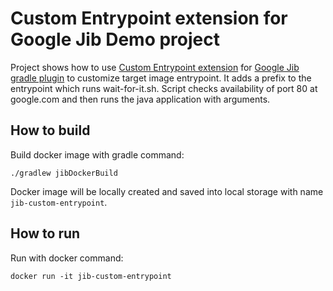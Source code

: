 # Custom Entrypoint extension for Google Jib Demo project

Project shows how to use [Custom Entrypoint extension](..) for [Google Jib gradle plugin](https://github.com/GoogleContainerTools/jib/tree/master/jib-gradle-plugin) to customize target image entrypoint. It adds a prefix to the entrypoint which runs wait-for-it.sh. Script checks availability of port 80 at google.com and then runs the java application with arguments.

## How to build

Build docker image with gradle command:

```shell
./gradlew jibDockerBuild
```

Docker image will be locally created and saved into local storage with name ```jib-custom-entrypoint```.

## How to run

Run with docker command:

```shell
docker run -it jib-custom-entrypoint
```
